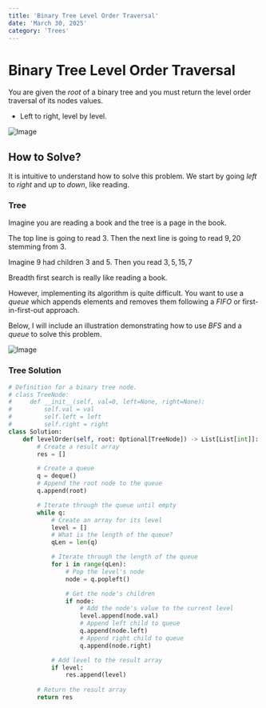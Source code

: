 ```yaml
---
title: 'Binary Tree Level Order Traversal'
date: 'March 30, 2025'
category: 'Trees'
---
```


# Binary Tree Level Order Traversal

You are given the $root$ of a binary tree and you must return the level order traversal of its nodes values.

- Left to right, level by level.

![Image](/binaryTreeLevelOrderTraversal/BinaryTreeLevelOrderTraversal1.png)

## How to Solve?

It is intuitive to understand how to solve this problem. We start by going $left$ to $right$ and $up$ to $down$, like reading.

### Tree

Imagine you are reading a book and the tree is a page in the book.

The top line is going to read $3$. Then the next line is going to read $9, 20$ stemming from $3$.

Imagine $9$ had children $3$ and $5$. Then you read $3, 5, 15, 7$

Breadth first search is really like reading a book.

However, implementing its algorithm is quite difficult. You want to use a $queue$ which appends elements and removes them following a $FIFO$ or first-in-first-out approach.

Below, I will include an illustration demonstrating how to use $BFS$ and a $queue$ to solve this problem.

![Image](/binaryTreeLevelOrderTraversal/BinaryTreeLevelOrderTraversal2.png)

### Tree Solution

```python
# Definition for a binary tree node.
# class TreeNode:
#     def __init__(self, val=0, left=None, right=None):
#         self.val = val
#         self.left = left
#         self.right = right
class Solution:
    def levelOrder(self, root: Optional[TreeNode]) -> List[List[int]]:
        # Create a result array
        res = []

        # Create a queue
        q = deque()
        # Append the root node to the queue
        q.append(root)

        # Iterate through the queue until empty
        while q:
            # Create an array for its level
            level = []
            # What is the length of the queue?
            qLen = len(q)

            # Iterate through the length of the queue
            for i in range(qLen):
                # Pop the level's node
                node = q.popleft()

                # Get the node's children
                if node:
                    # Add the node's value to the current level
                    level.append(node.val)
                    # Append left child to queue
                    q.append(node.left)
                    # Append right child to queue
                    q.append(node.right)

            # Add level to the result array
            if level:
                res.append(level)
        
        # Return the result array
        return res
```